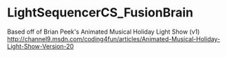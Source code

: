 LightSequencerCS_FusionBrain
============================

Based off of Brian Peek's Animated Musical Holiday Light Show (v1) http://channel9.msdn.com/coding4fun/articles/Animated-Musical-Holiday-Light-Show-Version-20